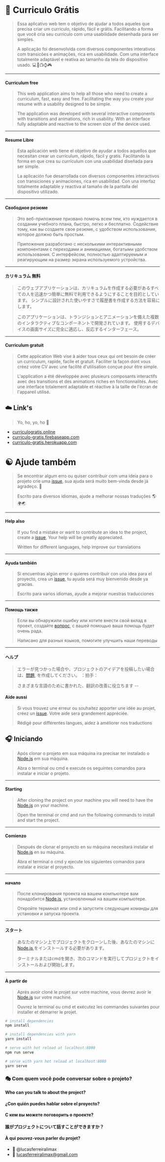 # :page_with_curl: Curriculo Grátis
> Essa aplicativo web tem o objetivo de ajudar a todos aqueles que precisa criar um curriculo, rápido, fácil e grátis.
> Facilitando a forma que você cria seu currículo com uma usabilidade desenhada para ser simples.
>
> A aplicação foi desenvolvida com diversos componentes interativos com transicões e animações, rica em usabilidade.
> Com uma interface totalmente adaptável e reativa ao tamanho da tela do dispositivo usado.
> :computer::iphone::tv::watch::video_game:
---
#### Curriculum free
> This web application aims to help all those who need to create a curriculum, fast, easy and free.
> Facilitating the way you create your resume with a usability designed to be simple.
>
> The application was developed with several interactive components with transitions and animations, rich in usability.
> With an interface fully adaptable and reactive to the screen size of the device used.
---
#### Resume Libre
> Esta aplicación web tiene el objetivo de ayudar a todos aquellos que necesitan crear un currículum, rápido, fácil y gratis.
> Facilitando la forma en que crea su currículum con una usabilidad diseñada para ser simple.
>
> La aplicación fue desarrollada con diversos componentes interactivos con transiciones y animaciones, rica en usabilidad.
> Con una interfaz totalmente adaptable y reactiva al tamaño de la pantalla del dispositivo utilizado.

---
#### Свободное резюме
> Это веб-приложение призвано помочь всем тем, кто нуждается в создании учебного плана, быстро, легко и бесплатно.
> Содействие тому, как вы создаете свое резюме, с удобством использования, которое должно быть простым.
>
> Приложение разработано с несколькими интерактивными компонентами с переходами и анимациями, богатыми удобством использования.
> С интерфейсом, полностью адаптируемым и реагирующим на размер экрана используемого устройства.
---
#### カリキュラム 無料
>このウェブアプリケーションは、カリキュラムを作成する必要があるすべての人を迅速かつ簡単に無料で利用できるようにすることを目的としています。
>シンプルに設計された使いやすさで履歴書を作成する方法を容易にします。
>
>このアプリケーションは、トランジションとアニメーションを備えた複数のインタラクティブなコンポーネントで開発されています。
>使用するデバイスの画面サイズに完全に適応し、反応するインターフェース。
---
#### Curriculum gratuit
> Cette application Web vise à aider tous ceux qui ont besoin de créer un curriculum, rapide, facile et gratuit.
> Faciliter la façon dont vous créez votre CV avec une facilité d'utilisation conçue pour être simple.
>
> L'application a été développée avec plusieurs composants interactifs avec des transitions et des animations riches en fonctionnalités.
> Avec une interface totalement adaptable et réactive à la taille de l'écran de l'appareil utilisé.


## :cloud: Link's
> Yo, ho, yo, ho :checkered_flag:
* [curriculogratis.online](https://curriculogratis.online)
* [curriculo-gratis.firebaseapp.com](https://curriculo-gratis.firebaseapp.com)
* [curriculo-gratis.herokuapp.com](https://curriculo-gratis.herokuapp.com)
>
# :yin_yang: Ajude também
> Se encontrar algum erro ou quiser contribuir com uma ideia para o projeto crie uma [issue](https://github.com/lucasferreiralimax/curriculogratis/issues/new), sua ajuda será muito bem-vinda desde já agradeço. :clap:
>
> Escrito para diversos idiomas, ajude a melhorar nossas traduções :earth_americas::earth_africa::earth_asia:
---
#### Help also
> If you find a mistake or want to contribute an idea to the project, create a [issue](https://github.com/lucasferreiralimax/curriculogratis/issues/new), Your help will be greatly appreciated.
>
> Written for different languages, help improve our translations
---
#### Ayuda también
> Si encuentras algún error o quieres contribuir con una idea para el proyecto, crea un [issue](https://github.com/lucasferreiralimax/curriculogratis/issues/new), tu ayuda será muy bienvenido desde ya gracias.
>
> Escrito para varios idiomas, ayude a mejorar nuestras traducciones
---
#### Помощь также
> Если вы обнаружили ошибку или хотите внести свой вклад в проект, создайте [вопрос](https://github.com/lucasferreiralimax/curriculogratis/issues/new), с вашей помощью ваша помощь будет очень рада.
>
> Написано для разных языков, помогите улучшить наши переводы
---
#### ヘルプ
>エラーが見つかった場合や、プロジェクトのアイデアを投稿したい場合は、[問題](https://github.com/lucasferreiralimax/curriculogratis/issues/new), を作成してください。 ：拍手：
>
>さまざまな言語のために書かれた、翻訳の改善に役立ちます
--
#### Aide aussi
> Si vous trouvez une erreur ou souhaitez apporter une idée au projet, créez un [issue](https://github.com/lucasferreiralimax/curriculogratis/issues/new). Votre aide sera grandement appréciée.
>
> Rédigé pour différentes langues, aidez à améliorer nos traductions

## :headphones: Iniciando
> Após clonar o projeto em sua máquina ira precisar ter instalado o [Node.js](https://nodejs.org) em sua máquina.
>
> Abra o terminal ou cmd e execute os seguintes comandos para instalar e iniciar o projeto.
---
#### Starting
> After cloning the project on your machine you will need to have the [Node.js](https://nodejs.org) on your machine.
>
> Open the terminal or cmd and run the following commands to install and start the project.
---
#### Comienzo
> Después de clonar el proyecto en su máquina necesitará instalar el [Node.js](https://nodejs.org) en su máquina.
>
> Abra el terminal o cmd y ejecute los siguientes comandos para instalar e iniciar el proyecto.
---
#### начало
> После клонирования проекта на вашем компьютере вам понадобится [Node.js](https://nodejs.org), установленный на вашем компьютере.
>
> Откройте терминал или cmd и запустите следующие команды для установки и запуска проекта.
---
#### スタート
>あなたのマシン上でプロジェクトをクローンした後、あなたのマシンに [Node.js](https://nodejs.org),をインストールする必要があります。
>
>ターミナルまたはcmdを開き、次のコマンドを実行してプロジェクトをインストールおよび開始します。
---
#### À partir de
> Après avoir cloné le projet sur votre machine, vous devrez avoir le [Node.js](https://nodejs.org) sur votre machine.
>
> Ouvrez le terminal ou cmd et exécutez les commandes suivantes pour installer et démarrer le projet.

``` bash
# install dependencies
npm install

# install dependencies with yarn
yarn install

# serve with hot reload at localhost:8080
npm run serve

# serve with yarn hot reload at localhost:8080
yarn serve
```
### :performing_arts: Com quem você pode conversar sobre o projeto?
#### Who can you talk to about the project?
#### ¿Con quién puedes hablar sobre el proyecto?
#### С кем вы можете поговорить о проекте?
#### 誰がプロジェクトについて話すことができますか？
#### À qui pouvez-vous parler du projet?

* :ghost: @lucasferreiralimax
* :email: lucasferreiralimax@gmail.com
